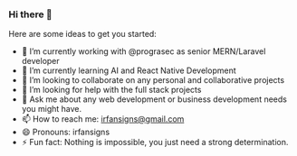 ### Hi there 👋

Here are some ideas to get you started:

- 🔭 I’m currently working with @prograsec as senior MERN/Laravel developer
- 🌱 I’m currently learning AI and React Native Development
- 👯 I’m looking to collaborate on any personal and collaborative projects
- 🤔 I’m looking for help with the full stack projects
- 💬 Ask me about any web development or business development needs you might have.
- 📫 How to reach me: irfansigns@gmail.com
- 😄 Pronouns: irfansigns
- ⚡ Fun fact: Nothing is impossible, you just need a strong determination.

